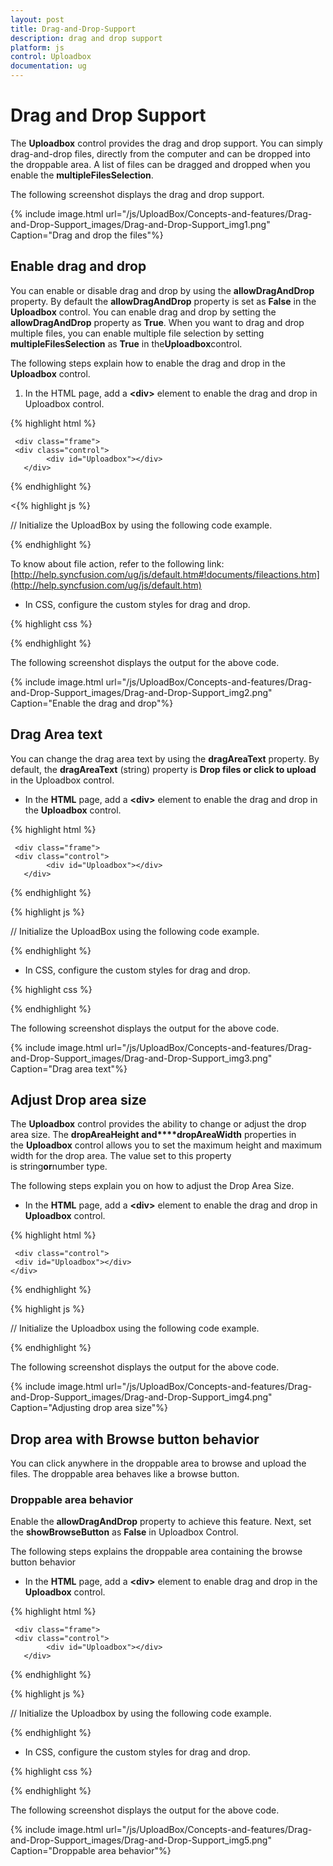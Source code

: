 ```yaml
---
layout: post
title: Drag-and-Drop-Support
description: drag and drop support
platform: js
control: Uploadbox
documentation: ug
---
```


# Drag and Drop Support

The **Uploadbox** control provides the drag and drop support. You can simply drag-and-drop files, directly from the computer and can be dropped into the droppable area. A list of files can be dragged and dropped when you enable the **multipleFilesSelection**.

The following screenshot displays the drag and drop support.



{% include image.html url="/js/UploadBox/Concepts-and-features/Drag-and-Drop-Support_images/Drag-and-Drop-Support_img1.png" Caption="Drag and drop the files"%}

## Enable drag and drop 

You can enable or disable drag and drop by using the **allowDragAndDrop** property. By default the **allowDragAndDrop** property is set as **False** in the **Uploadbox** control. You can enable drag and drop by setting the **allowDragAndDrop** property as **True**. When you want to drag and drop multiple files, you can enable multiple file selection by setting **multipleFilesSelection** as **True** in the****Uploadbox****control.

The following steps explain how to enable the drag and drop in the **Uploadbox** control.

1. In the HTML page, add a **&lt;div&gt;** element to enable the drag and drop in Uploadbox control.

{% highlight html %}



     <div class="frame">
     <div class="control">
            <div id="Uploadbox"></div>
       </div>
</div>

{% endhighlight %}


<{% highlight js %}



// Initialize the UploadBox by using the following code example.
<script type="text/javascript">
        $(function () {
            // declaration
            $("#Uploadbox").ejUploadbox({
                saveUrl: "http://js.syncfusion.com/demos/web/uploadbox/saveFiles.ashx",
                removeUrl: "http://js.syncfusion.com/demos/web/uploadbox/removeFiles.ashx",
                allowDragAndDrop: true,
                multipleFilesSelection: true
            });
        });
 </script>


{% endhighlight %}

To know about file action, refer to the following link: [http://help.syncfusion.com/ug/js/default.htm#!documents/fileactions.htm](http://help.syncfusion.com/ug/js/default.htm)

* In CSS, configure the custom styles for drag and drop.

{% highlight css %}


<style>
        .frame {
            width: 500px;
            height: 100px;
            margin-top: 10%;
        }

        .control {
            width: 100%;
            height: 100%;
        }
  </style>


{% endhighlight %}



The following screenshot displays the output for the above code.

{% include image.html url="/js/UploadBox/Concepts-and-features/Drag-and-Drop-Support_images/Drag-and-Drop-Support_img2.png" Caption="Enable the drag and drop"%}

## Drag Area text

You can change the drag area text by using the **dragAreaText** property.  By default, the **dragAreaText** (string) property is **Drop files or click to upload** in the Uploadbox control.

* In the **HTML** page, add a **&lt;div&gt;** element to enable the drag and drop in the **Uploadbox** control.

{% highlight html %}



     <div class="frame">
     <div class="control">
            <div id="Uploadbox"></div>
       </div>
</div>


{% endhighlight %}

{% highlight js %}



// Initialize the UploadBox using the following code example.
<script type="text/javascript">
        $(function () {
            // declaration
            $("#Uploadbox").ejUploadbox({
                saveUrl: "http://js.syncfusion.com/demos/web/uploadbox/saveFiles.ashx",
                removeUrl: "http://js.syncfusion.com/demos/web/uploadbox/removeFiles.ashx",
                allowDragAndDrop: true,
                dragAreaText:"Drop files here",
                multipleFilesSelection: true
            });
        });	
    </script>

{% endhighlight %}

* In CSS, configure the custom styles for drag and drop.

{% highlight css %}


<style>
        .frame {
            width: 500px;
            height: 100px;
            margin-top: 10%;
        }

        .control {
            width: 100%;
            height: 100%;
        }
  </style>


{% endhighlight %}



 The following screenshot displays the output for the above code.

{% include image.html url="/js/UploadBox/Concepts-and-features/Drag-and-Drop-Support_images/Drag-and-Drop-Support_img3.png" Caption="Drag area text"%}

## Adjust Drop area size

The **Uploadbox** control provides the ability to change or adjust the drop area size. The **dropAreaHeight and****dropAreaWidth** properties in the **Uploadbox** control allows you to set the maximum height and maximum width for the drop area. The value set to this property is string****or****number type.

The following steps explain you on how to adjust the Drop Area Size.

* In the **HTML** page, add a **&lt;div&gt;** element to enable the drag and drop in **Uploadbox** control.

{% highlight html %}



     <div class="control">
     <div id="Uploadbox"></div>
    </div>

{% endhighlight %}

{% highlight js %}



// Initialize the Uploadbox using the following code example.
   <script type="text/javascript">
        $(function () {
            // declaration
            $("#Uploadbox").ejUploadbox({
                saveUrl: "http://js.syncfusion.com/demos/web/uploadbox/saveFiles.ashx",
                removeUrl: "http://js.syncfusion.com/demos/web/uploadbox/removeFiles.ashx",
                allowDragAndDrop: true,
                multipleFilesSelection: true,
	         dropAreaHeight:"300px",
	         dropAreaWidth:"600px" 
            });
        });	
    </script>


{% endhighlight %}

The following screenshot displays the output for the above code.

{% include image.html url="/js/UploadBox/Concepts-and-features/Drag-and-Drop-Support_images/Drag-and-Drop-Support_img4.png" Caption="Adjusting drop area size"%}

## Drop area with Browse button behavior

You can click anywhere in the droppable area to browse and upload the files. The droppable area behaves like a browse button.

### Droppable area behavior

Enable the **allowDragAndDrop** property to achieve this feature. Next, set the **showBrowseButton** as **False** in Uploadbox Control.

The following steps explains the droppable area containing the browse button behavior

* In the **HTML** page, add a **&lt;div&gt;** element to enable drag and drop in the **Uploadbox** control.

{% highlight html %}



     <div class="frame">
     <div class="control">
            <div id="Uploadbox"></div>
       </div>
</div>

{% endhighlight %}

{% highlight js %}



// Initialize the Uploadbox by using the following code example.
<script type="text/javascript">
        $(function () {
            // declaration
            $("#Uploadbox").ejUploadbox({
                saveUrl: "http://js.syncfusion.com/demos/web/uploadbox/saveFiles.ashx",
                removeUrl: "http://js.syncfusion.com/demos/web/uploadbox/removeFiles.ashx",
                allowDragAndDrop: true,
                showBrowseButton:false,
                multipleFilesSelection: true
            });
        });
 </script>


{% endhighlight %}

* In CSS, configure the custom styles for drag and drop.

{% highlight css %}


<style>
        .frame {
            width: 500px;
            height: 100px;
            margin-top: 10%;
        }

        .control {
            width: 100%;
            height: 100%;
        }
  </style>


{% endhighlight %}



The following screenshot displays the output for the above code.



{% include image.html url="/js/UploadBox/Concepts-and-features/Drag-and-Drop-Support_images/Drag-and-Drop-Support_img5.png" Caption="Droppable area behavior"%}

